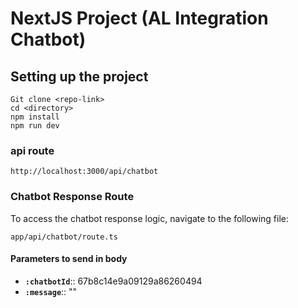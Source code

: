 # NextJS Project (AL Integration Chatbot)

## Setting up the project

```
Git clone <repo-link>
cd <directory>
npm install
npm run dev
```

### api route

```
http://localhost:3000/api/chatbot
```

### Chatbot Response Route

To access the chatbot response logic, navigate to the following file:

```
app/api/chatbot/route.ts
```
#### Parameters to send in body

- **`:chatbotId`**:: 67b8c14e9a09129a86260494
- **`:message`**:: ""

